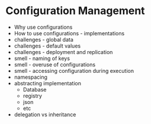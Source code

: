 # Configuration Management

- Why use configurations
- How to use configurations - implementations
- challenges - global data
- challenges - default values
- challenges - deployment and replication
- smell - naming of keys
- smell - overuse of configurations
- smell - accessing configuration during execution
- namespacing
- abstracting implementation
    - Database
    - registry
    - json
    - etc
- delegation vs inheritance


